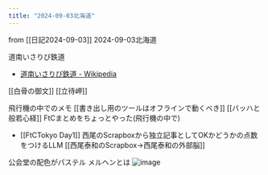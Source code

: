 ```yaml
---
title: "2024-09-03北海道"
---
```


from [[日記2024-09-03]]
2024-09-03北海道

道南いさりび鉄道
- [道南いさりび鉄道 - Wikipedia](https://ja.wikipedia.org/wiki/%E9%81%93%E5%8D%97%E3%81%84%E3%81%95%E3%82%8A%E3%81%B3%E9%89%84%E9%81%93)

[[白骨の御文]]
[[立待岬]]

飛行機の中でのメモ
[[書き出し用のツールはオフラインで動くべき]]
[[バッハと般若心経]]
FtCまとめをちょっとやった(飛行機の中で)
- [[FtCTokyo Day1]]
西尾のScrapboxから独立記事としてOKかどうかの点数をつけるLLM
[[西尾泰和のScrapbox→西尾泰和の外部脳]]

公会堂の配色がパステル
メルヘンとは
![image](https://gyazo.com/60bb65ee547c7ba5dcb86d218220d432/thumb/1000)

